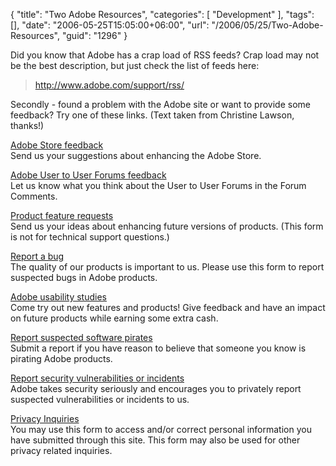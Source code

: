 {
	"title": "Two Adobe Resources",
	"categories": [
		"Development"
	],
	"tags": [],
	"date": "2006-05-25T15:05:00+06:00",
	"url": "/2006/05/25/Two-Adobe-Resources",
	"guid": "1296"
}

Did you know that Adobe has a crap load of RSS feeds? Crap load may not be the best description, but just check the list of feeds here:

<blockquote>
<a href="http://www.adobe.com/support/rss/">http://www.adobe.com/support/rss/</a>
</blockquote>

Secondly - found a problem with the Adobe site or want to provide some feedback? Try one of these links. (Text taken from Christine Lawson, thanks!)

<a href="http://www.adobe.com/misc/csform.html">Adobe Store feedback</a><br>
Send us your suggestions about enhancing the Adobe Store.

<a href="http://www.adobe.com/support/forums/?14@@.ee6b30e">Adobe User to User
Forums feedback</a><br>
Let us know what you think about the User to User Forums in the Forum Comments.

<a href="http://www.adobe.com/support/feature.html">Product feature requests</a><br>
Send us your ideas about enhancing future versions of products. (This form is
not for technical support questions.)

<a href="http://www.adobe.com/misc/bugreport.html">Report a bug</a><br>
The quality of our products is important to us. Please use this form to report
suspected bugs in Adobe products.

<a href="http://www.adobe.com/special/research/usability.html">Adobe usability
studies</a><br>
Come try out new features and products! Give feedback and have an impact on
future products while earning some extra cash.

<a href="http://www.adobe.com/aboutadobe/antipiracy/reporting.html">Report
suspected software pirates</a><br>
Submit a report if you have reason to believe that someone you know is pirating
Adobe products.

<a href="http://www.adobe.com/misc/securityform.html">Report security
vulnerabilities or incidents</a><br>
Adobe takes security seriously and encourages you to privately report suspected
vulnerabilities or incidents to us.

<a href="http://www.adobe.com/misc/privacy_inquiry.html">Privacy Inquiries</a><br>
You may use this form to access and/or correct personal information you have
submitted through this site. This form may also be used for other privacy
related inquiries.